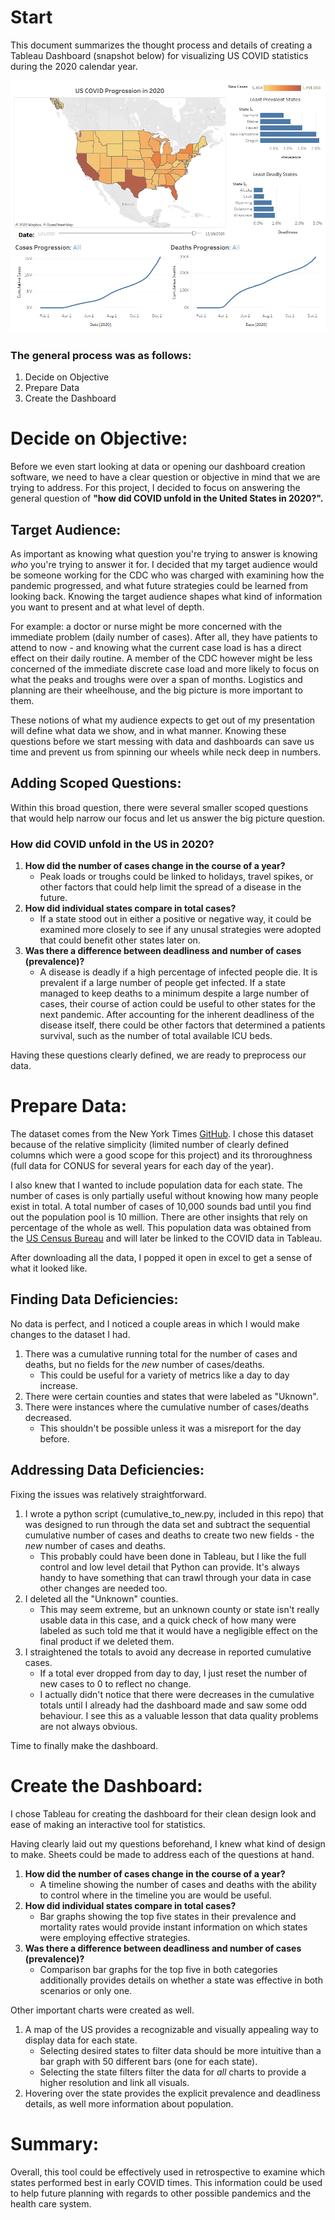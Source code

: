 # Start

This document summarizes the thought process and details of creating a Tableau Dashboard (snapshot below) for visualizing US COVID statistics during the 2020 calendar year.

![final dashboard](Pictures/FinalDashboard.PNG)

### The general process was as follows:
1. Decide on Objective
0. Prepare Data
0. Create the Dashboard

# Decide on Objective:

Before we even start looking at data or opening our dashboard creation software, we need to have a clear question or objective in mind that we are trying to address. For this project, I decided to focus on answering the general question of **"how did COVID unfold in the United States in 2020?".**

## Target Audience: 
As important as knowing what question you're trying to answer is knowing *who* you're trying to answer it for. I decided that my target audience would be someone working for the CDC who was charged with examining how the pandemic progressed, and what future strategies could be learned from looking back. Knowing the target audience shapes what kind of information you want to present and at what level of depth. 

For example: a doctor or nurse might be more concerned with the immediate problem (daily number of cases). After all, they have patients to attend to now - and knowing what the current case load is has a direct effect on their daily routine. A member of the CDC however might be less concerned of the immediate discrete case load and more likely to focus on what the peaks and troughs were over a span of months. Logistics and planning are their wheelhouse, and the big picture is more important to them.

These notions of what my audience expects to get out of my presentation will define what data we show, and in what manner. Knowing these questions before we start messing with data and dashboards can save us time and prevent us from spinning our wheels while neck deep in numbers.

## Adding Scoped Questions:
Within this broad question, there were several smaller scoped questions that would help narrow our focus and let us answer the big picture question.

### **How did COVID unfold in the US in 2020?**
1. **How did the number of cases change in the course of a year?**
   * Peak loads or troughs could be linked to holidays, travel spikes, or other factors that could help limit the spread of a disease in the future.
0. **How did individual states compare in total cases?**
   * If a state stood out in either a positive or negative way, it could be examined more closely to see if any unusal strategies were adopted that could benefit other states later on.
0. **Was there a difference between deadliness and number of cases (prevalence)?**
   * A disease is deadly if a high percentage of infected people die. It is prevalent if a large number of people get infected. If a state managed to keep deaths to a minimum despite a large number of cases, their course of action could be useful to other states for the next pandemic. After accounting for the inherent deadliness of the disease itself, there could be other factors that determined a patients survival, such as the number of total available ICU beds.

Having these questions clearly defined, we are ready to preprocess our data.

# Prepare Data:
The dataset comes from the New York Times [GitHub](https://github.com/nytimes/covid-19-data). I chose this dataset because of the relative simplicity (limited number of clearly defined columns which were a good scope for this project) and its throroughness (full data for CONUS for several years for each day of the year).

I also knew that I wanted to include population data for each state. The number of cases is only partially useful without knowing how many people exist in total. A total number of cases of 10,000 sounds bad until you find out the population pool is 10 million. There are other insights that rely on percentage of the whole as well. This population data was obtained from the [US Census Bureau](https://www.census.gov/data/tables/time-series/demo/popest/2020s-counties-total.html) and will later be linked to the COVID data in Tableau. 

After downloading all the data, I popped it open in excel to get a sense of what it looked like. 

## Finding Data Deficiencies:
No data is perfect, and I noticed a couple areas in which I would make changes to the dataset I had. 

1. There was a cumulative running total for the number of cases and deaths, but no fields for the *new* number of cases/deaths. 
   * This could be useful for a variety of metrics like a day to day increase.
0. There were certain counties and states that were labeled as "Uknown". 
0. There were instances where the cumulative number of cases/deaths decreased.
   * This shouldn't be possible unless it was a misreport for the day before.

## Addressing Data Deficiencies:
Fixing the issues was relatively straightforward.

1. I wrote a python script (cumulative_to_new.py, included in this repo) that was designed to run through the data set and subtract the sequential cumulative number of cases and deaths to create two new fields - the *new* number of cases and deaths.
   * This probably could have been done in Tableau, but I like the full control and low level detail that Python can provide. It's always handy to have something that can trawl through your data in case other changes are needed too.
0. I deleted all the "Unknown" counties.
   * This may seem extreme, but an unknown county or state isn't really usable data in this case, and a quick check of how many were labeled as such told me that it would have a negligible effect on the final product if we deleted them.
0. I straightened the totals to avoid any decrease in reported cumulative cases.
   * If a total ever dropped from day to day, I just reset the number of new cases to 0 to reflect no change.
   * I actually didn't notice that there were decreases in the cumulative totals until I already had the dashboard made and saw some odd behaviour. I see this as a valuable lesson that data quality problems are not always obvious.

Time to finally make the dashboard.

# Create the Dashboard:
I chose Tableau for creating the dashboard for their clean design look and ease of making an interactive tool for statistics.

Having clearly laid out my questions beforehand, I knew what kind of design to make. Sheets could be made to address each of the questions at hand.

1. **How did the number of cases change in the course of a year?**
   * A timeline showing the number of cases and deaths with the ability to control where in the timeline you are would be useful.
0. **How did individual states compare in total cases?**
   * Bar graphs showing the top five states in their prevalence and mortality rates would provide instant information on which states were employing effective strategies.
0. **Was there a difference between deadliness and number of cases (prevalence)?**
   * Comparison bar graphs for the top five in both categories additionally provides details on whether a state was effective in both scenarios or only one.

Other important charts were created as well.
1. A map of the US provides a recognizable and visually appealing way to display data for each state.
   * Selecting desired states to filter data should be more intuitive than a bar graph with 50 different bars (one for each state).
   * Selecting the state filters filter the data for *all* charts to provide a higher resolution and link all visuals.
0. Hovering over the state provides the explicit prevalence and deadliness details, as well more information about population.

# Summary:
Overall, this tool could be effectively used in retrospective to examine which states performed best in early COVID times. This information could be used to help future planning with regards to other possible pandemics and the health care system.
